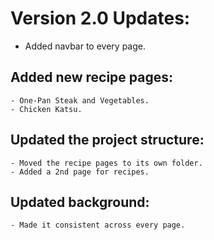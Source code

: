 # Version 2.0 Updates:
- Added navbar to every page.
## Added new recipe pages: 
    - One-Pan Steak and Vegetables.
    - Chicken Katsu.
## Updated the project structure:
    - Moved the recipe pages to its own folder.
    - Added a 2nd page for recipes.
## Updated background:
    - Made it consistent across every page.